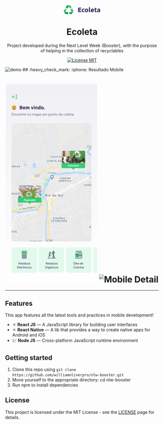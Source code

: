
<h1 align="center">
<br>
  <img src="web/src/assets/logo.svg" alt="Logo Ecoleta" width="120">
<br>
<br>
Ecoleta
</h1>

<p align="center">Project developed during the Next Level Week (Booster), with the purpose of helping in the collection of recyclables</p>

<p align="center">
  <a href="https://opensource.org/licenses/MIT">
    <img src="https://img.shields.io/badge/License-MIT-blue.svg" alt="License MIT">
  </a>
</p>

[//]: # (Add your gifs/images here:)
<div>
  <img src="IMAGE_1_URL" alt="demo" height="425">
  ## :heavy_check_mark: :iphone: Resultado Mobile
<h1 align="center">
    <img alt="Mobile Home" src="github/Home.png" width="300px">
    <img alt="Mobile Detail" src="github/Detail.svg" width="300px">
</h1>
</div>

<hr />

## Features
[//]: # (Add the features of your project here:)
This app features all the latest tools and practices in mobile development!

- ⚛️ **React JS** — A JavaScript library for building user interfaces
- ⚛️ **React Native** — A lib that provides a way to create native apps for Android and iOS
- 💹 **Node JS** — Cross-platform JavaScript runtime environment

## Getting started

1. Clone this repo using ```git clone https://github.com/williamoliverpro/nlw-booster.git```<br/>
2. Move yourself to the appropriate directory: cd nlw-booster<br/>
3. Run npm to install dependencies


## License

This project is licensed under the MIT License - see the [LICENSE](https://opensource.org/licenses/MIT) page for details.

